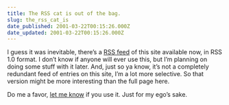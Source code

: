 ```yaml
---
title: The RSS cat is out of the bag.
slug: the_rss_cat_is
date_published: 2001-03-22T00:15:26.000Z
date_updated: 2001-03-22T00:15:26.000Z
---
```


I guess it was inevitable, there’s a [RSS feed](/anil.rdf) of this site available now, in RSS 1.0 format. I don’t know if anyone will ever use this, but I’m planning on doing some stuff with it later. And, just so ya know, it’s not a completely redundant feed of entries on this site, I’m a lot more selective. So that version might be more interesting than the full page here.

Do me a favor, [let me know](mailto:anil@dashes.com) if you use it. Just for my ego’s sake.
